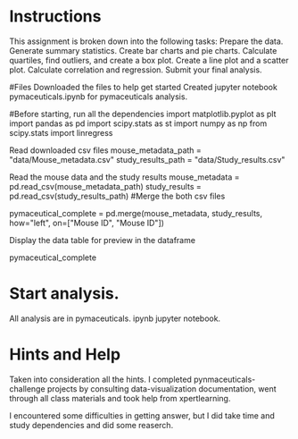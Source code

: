 

# Instructions

This assignment is broken down into the following tasks:
Prepare the data.
Generate summary statistics.
Create bar charts and pie charts.
Calculate quartiles, find outliers, and create a box plot.
Create a line plot and a scatter plot.
Calculate correlation and regression.
Submit your final analysis.

#Files
Downloaded the files to help get started
Created jupyter notebook pymaceuticals.ipynb for pymaceuticals analysis.

#Before starting, 
run all the dependencies 
import matplotlib.pyplot as plt
import pandas as pd
import scipy.stats as st
import numpy as np
from scipy.stats import linregress

Read  downloaded csv files 
mouse_metadata_path = "data/Mouse_metadata.csv"
study_results_path = "data/Study_results.csv"

Read the mouse data and the study results
mouse_metadata = pd.read_csv(mouse_metadata_path)
study_results = pd.read_csv(study_results_path)
#Merge the both csv files 

 pymaceutical_complete = pd.merge(mouse_metadata, study_results, how="left", on=["Mouse ID", "Mouse ID"])

Display the data table for preview in the dataframe

pymaceutical_complete

# Start analysis.
All analysis are in pymaceuticals. ipynb jupyter notebook.

# Hints and Help

Taken into consideration all the hints. I completed pynmaceuticals-challenge projects by consulting data-visualization documentation, 
went through all class materials and took  help from xpertlearning.

I encountered some difficulties in getting answer, but I did take time and study dependencies and did some reaserch.
    
   
     




